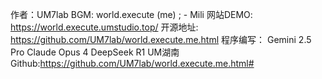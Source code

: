 作者：UM7lab
BGM: world.execute (me) ; - Mili
网站DEMO: https://world.execute.umstudio.top/
开源地址: https://github.com/UM7lab/world.execute.me.html
程序编写：
Gemini 2.5 Pro
Claude Opus 4
DeepSeek R1
UM湖南
Github:https://github.com/UM7lab/world.execute.me.html#